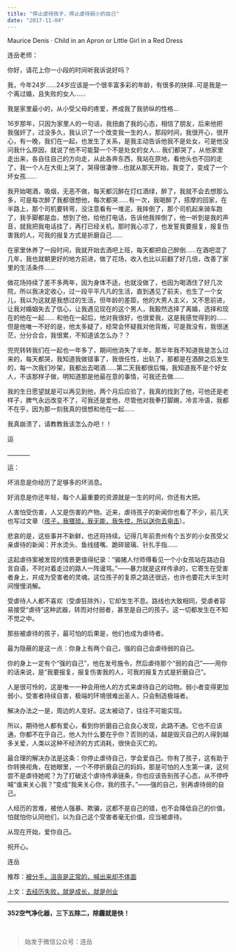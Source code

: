 ```yaml
---
title: "停止虐待孩子，停止虐待弱小的自己"
date: "2017-11-04"
---
```


Maurice Denis · Child in an Apron or Little Girl in a Red Dress

连岳老师：

你好，请花上你一小段的时间听我诉说好吗？

我，今年24岁……24岁应该是一个很丰富多彩的年龄，有很多的抉择..可是我是一个离过婚，且失败的女人……

我是家里最小的，从小受父母的疼爱，养成我了我骄纵的性格...

16岁那年，只因为家里人的一句话，我扭曲了我的心态，相信了朋友，后来他把我强奸了，过没多久，我认识了一个改变我一生的人，那段时间，我很开心，很开心，有一晚，我们在一起，也发生了关系，是我主动告诉他我不是处女，可是他没问我什么原因，就说了他不可能娶一个不是处女的女人... 我们都哭了，从他家里走出来，各自往自己的方向走，从此各奔东西，我站在原地，看他头也不回的走了，我一个人在大街上哭了，哭得很凄惨...也就从那天开始，我变了，变成了一个坏女孩……

  
我开始喝酒，吸烟，无恶不做，每天都沉醉在灯红酒绿，醉了，我就不会去想那么多，可是每次醉了我都很想他，每次都哭……有一次，我喝醉了，搭摩的回家，在半路上，那个司机要转弯，没注意看有一堆泥，我摔倒了，那个司机起来骑车跑了，我手脚都是血，想到了他，给他打电话，告诉他我摔倒了，他一听到是我的声音，就我把我电话挂了，再打已经关机，那时我心凉了，也发誓我要报复，报复伤害我的人，可我的报复方式是折磨自己……

在家里休养了一段时间，我就开始去酒吧上班，每天都把自己醉倒……在酒吧混了几年，我也就朝更好的地方前进，做了花场，收入也比以前翻了好几倍，改善了家里的生活条件……

做花场持续了差不多两年，因为身体不适，也就没做了，也因为喝酒住了好几次院，所以我决定收心，过一段平平凡凡的生活，直到遇见了前夫，也生了一个女儿，我以为这就是我想过的生活，但年龄的差距，他的大男人主义，又不思前进，让我对婚姻失去了信心，让我遇见现在的这个男人，我毅然选择了离婚，选择和现在的他在一起…… 和他在一起后，他对我很好，也很爱我，这是我感觉得到的……但是他唯一不好的是，他太多疑了，经常会怀疑我对他背叛，可是我没有，我很迷茫，分分合合，我很累，不知道该怎么办？？

兜兜转转我们在一起也一年多了，期间他消失了半年，那半年我不知道我是怎么过来的，每天都哭，我知道我做错事了，我很任性，出轨了，那都是在酒醉之后发生的，每一次我们吵架，我都出去喝酒……第二天我都很后悔，我知道我不是个好女人，不该那样子做，明知道那是他最在意的事情，可我还去做……

我的生日愿望就是可以再见到他，两个月后应验了，我真的找到了他，可他还是老样子，脾气永远改变不了，可我还是爱他，尽管他对我拳打脚踢，冷言冷语，我都不在乎，因为那一刻我真的很想和他在一起……

  
我真崩溃了，请教教我该怎么办吧！！

运

\_\_\_\_\_\_\_\_

运：

坏消息是你经历了足够多的坏消息。

好消息是你还年轻，每个人最重要的资源就是一生的时间，你还有大把。

人害怕受伤害，人又是伤害的产物。近来，虐待孩子的新闻你也看了不少，前几天也写过文章（[孩子，我猥琐，我无能，我失控，所以送你去电击](http://mp.weixin.qq.com/s?__biz=MjM5NDU0Mjk2MQ==&mid=2651623706&idx=1&sn=fbdbce2af88239b2635cbacd98e1fff6&chksm=bd7e15048a099c1269410f78a266de10f661c2cc5297b79e1aca6e4c1f3b0a3a16efd112074e&scene=21#wechat_redirect)）。

悲哀的是，这些事并不新鲜，也还将持续。记得几年前贵州有个五岁的小女孩受父亲虐待的新闻：开水烫头、鱼线缝嘴、跪碎玻璃、针扎手指……

这起虐待案被发现的情景更值得纪录：“骟猪人付师傅看见一个小女孩站在路边自言自语，不时对着走过的路人一阵谩骂。”——暴力就是这样传承的，它寄生在受害者身上，并成为受害者的灵魂。这位孩子的复原之路还很远，也许也要花大半生时间慢慢消解。

  
受虐待人人都不喜欢（受虐狂除外），它却生生不息。路线也大致相同，受虐者容易接受“虐待”这种武器，转而对付弱者，甚至是自己的孩子。这一切都发生在不知不觉之中。

那些被虐待的孩子，最可怕的后果是，他们也成为虐待者。

  
最为隐蔽的是这一点：你身上有两个自己，强的自己会虐待弱的自己。

  
你的身上一定有个“强的自己”，他在发号施令，然后虐待那个“弱的自己”——用你的话来说，是“我要报复，报复伤害我的人，可我的报复方式是折磨自己”。

  
人是很可怜的，这是唯一一种会用他人的方式来虐待自己的动物。弱小者变得更加弱小，受害者持续自害，极端的环境很难出圣人，只会制造极端者。

  
解决办法之一是，周边的人变好。这太被动了，往往不可能实现。

  
所以，期待他人都有爱心，看到你折磨自己会良心发现，此路不通。它也不应该通，你都不在乎自己，他人为什么要在乎你？否则的话，越是毁灭自己的人得到越多关爱，人类以这种不经济的方式消耗，很快会灭亡的。

  
最合理的解决办法是这条：你停止虐待自己，学会爱自己。你有了孩子，这有助于你转换视角，在她眼里，一个不停折磨自己的妈妈，那是可怕的人生第一课，这何尝不是虐待她呢？为了打破这个虐待传承链条，你也应该告别孩子心态，从不停呼喊“谁来关心我？”变成“我来关心你，我的孩子。”——强的自己，别再虐待弱的自己。

  
人经历的苦难，被他人强暴、欺骗，这都不是自己的错，也不会降低自己的价值，怕就怕你认同他们，以为自己这个受害者毫无价值，应当被虐待。

  
从现在开始，爱你自己。

  
祝开心。

连岳‍

推荐：[被分手，沮丧是正常的，喊出来却不体面](http://mp.weixin.qq.com/s?__biz=MjM5NDU0Mjk2MQ==&mid=2651623701&idx=1&sn=ecfe0843924ee13cc55337a3b8013ca5&chksm=bd7e150b8a099c1d05692d36e1b58c157f8a57196378ddf2f9c1fa8cbcd08f19af04dd8692c7&scene=21#wechat_redirect)‍

上文：[去经历失败，就是成长，就是创业](http://mp.weixin.qq.com/s?__biz=MjM5NDU0Mjk2MQ==&mid=2651623735&idx=1&sn=68e1fbb3139e9ee79e6dd247ee4fe29e&chksm=bd7e15298a099c3f88f55cff2b9efa1146875609f1f94e1178b3f60ec5368bf0c4b0192bd01d&scene=21#wechat_redirect)

* * *

**352空气净化器，三下五除二，除霾就是快！**

‍

> 始发于微信公众号：连岳
